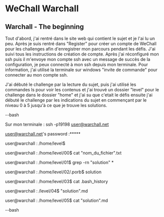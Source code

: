 # WeChall Warchall
## Warchall - The beginning 
Tout d'abord, j'ai rentré dans le site web qui contient le sujet et je l'ai lu un peu. Après je suis rentré dans "Register" pour créer un compte de WeChall pour les challenges afin d'enregistrer mon parcours pendant les défis. J'ai suivi tous les instructions de création de compte. Après j'ai réconfiguré mon ssh puis il m'envoye mon compte ssh avec un message de succès de la configuration, je peux connecté à mon ssh depuis mon terminale. Pour information, j'ai utilisé la terminale sur windows "invite de commande" pour connecter au mon compte ssh.

J'ai débuté le challenge par la lecture du sujet, puis j'ai utilisé les commandes ls pour voir les contenus et j'ai trouvé un dossier "level" pour le challenge dans le dossier "home" et j'ai su que c'etait le défis ensuite j'ai débuté le challenge par les indications du sujet en commençant par le niveau 0 à 5 jusqu'à ce que je trouve les solutions.

--bash 

Sur mon terminale : ssh -p19198 user@warchall.net

user@warchall.net's password :*****

user@warchall : /home/level$ 

user@warchall : /home/level/00$ cat "nom_du_fichier".txt

user@warchall : /home/level/01$ grep -rn "solution" *

user@warchall : /home/level/02/.porb$ solution

user@warchall : /home/level/03$ cat .bash_history

user@warchall : /level/04$ "solution".md 

user@warchall : /home/level/05$ cat "solution".md

--bash

